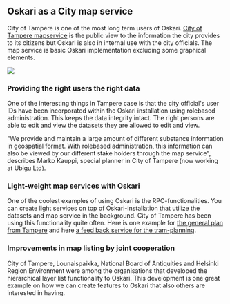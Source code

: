 ## Oskari as a City map service

City of Tampere is one of the most long term users of Oskari. [City of Tampere mapservice](https://kartat.tampere.fi/) 
is the public view to the information the city provides to its citizens but Oskari is also in internal use with the city officials. 
The map service is basic Oskari implementation excluding some graphical elements.

<img src="/images/gallery/tampere.png"/>

### Providing the right users the right data
One of the interesting things in Tampere case is that the city official's user IDs have been incorporated within the Oskari installation 
using rolebased administration. This keeps the data integrity intact. The right persons are able to edit and view the datasets they are allowed 
to edit and view.

"We provide and maintain a large amount of different substance information in geospatial format. 
With rolebased administration, this information can also be viewed by our different stake holders through the map service", 
describes Marko Kauppi, special planner in City of Tampere (now working at Ubigu Ltd).

### Light-weight map services with Oskari
One of the coolest examples of using Oskari is the RPC-functionalities. 
You can create light services on top of Oskari-installation that utilize the datasets and map service in the background. 
City of Tampere has been using this functionality quite often. 
Here is one example for [the general plan from Tampere](http://karttapalvelu.tampere.fi/www/kanta_yk2040/#) and here 
[a feed back service for the tram-planning](https://kartat.tampere.fi/raitiotieallianssi/).

### Improvements in map listing by joint cooperation
City of Tampere, Lounaispaikka, National Board of Antiquities and Helsinki Region Environment were among the organisations that developed the hierarchical layer list functionality to Oskari.
This development is one great example on how we can create features to Oskari that also others are interested in having.
